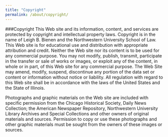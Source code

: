 ```yaml
---
title: "Copyright"
permalink: /about/copyright/
---
```


###Copyright
This Web site and its information, content, and services are protected by copyright and intellectual property laws. Copyright is in the name of Leigh B. Bienen and the Northwestern University School of Law. This Web site is for educational use and distribution with appropriate attribution and credit. Neither the Web site nor its content is to be used for any commercial purpose. You may not modify, publish, transmit, participate in the transfer or sale of works or images, or exploit any of the content, in whole or in part, of this Web site for any commercial purpose. The Web Site may amend, modify, suspend, discontinue any portion of the data set or content or information without notice or liability. All regulation with regard to this Web site shall be in accordance with the laws of the United States and the State of Illinois. 

Photographs and graphic materials on the Web site are included with specific permission from the Chicago Historical Society, Daily News Collection; the American Newspaper Repository, Northwestern University Library Archives and Special Collections and other owners of original materials and sources. Permission to copy or use these photographs and other graphic materials must be sought from the owners of these images or sources.